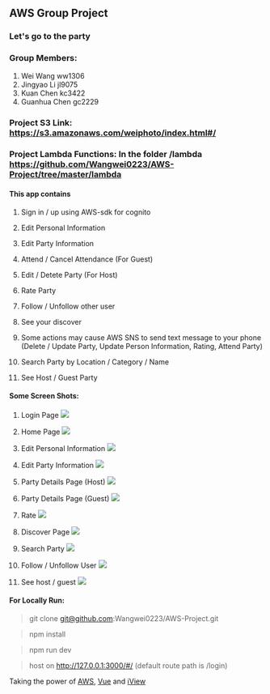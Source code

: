 ## AWS Group Project

### Let's go to the party

### Group Members:

1. Wei Wang ww1306
2. Jingyao Li jl9075
3. Kuan Chen kc3422
4. Guanhua Chen gc2229

### Project S3 Link: https://s3.amazonaws.com/weiphoto/index.html#/

### Project Lambda Functions: In the folder /lambda https://github.com/Wangwei0223/AWS-Project/tree/master/lambda

#### This app contains

1. Sign in / up using AWS-sdk for cognito

2. Edit Personal Information

3. Edit Party Information

4. Attend / Cancel Attendance (For Guest)

5. Edit / Detete Party (For Host)

6. Rate Party

7. Follow / Unfollow other user

8. See your discover

9. Some actions may cause AWS SNS to send text message to your phone (Delete / Update Party, Update Person Information, Rating, Attend Party)

10. Search Party by Location / Category / Name

11. See Host / Guest Party

#### Some Screen Shots:

1. Login Page 
![](https://github.com/Wangwei0223/AWS-Project/blob/master/images/login.png?raw=true)

2. Home Page 
![](https://github.com/Wangwei0223/AWS-Project/blob/master/images/Home.png?raw=true)

3. Edit Personal Information 
![](https://github.com/Wangwei0223/AWS-Project/blob/master/images/Edit%20Personal%20Info.png?raw=true)

4. Edit Party Information 
![](https://github.com/Wangwei0223/AWS-Project/blob/master/images/edit%20party%20information.png?raw=true)

5. Party Details Page (Host) 
![](https://github.com/Wangwei0223/AWS-Project/blob/master/images/Party%20detail%20host.png?raw=true)

6. Party Details Page (Guest) 
![](https://github.com/Wangwei0223/AWS-Project/blob/master/images/party%20detail%20guest.png?raw=true)

7. Rate 
![](https://github.com/Wangwei0223/AWS-Project/blob/master/images/Rate.png?raw=true)

8. Discover Page 
![](https://github.com/Wangwei0223/AWS-Project/blob/master/images/Discover.png?raw=true)

9. Search Party 
![](https://github.com/Wangwei0223/AWS-Project/blob/master/images/Search.png?raw=true)

10. Follow / Unfollow User 
![](https://github.com/Wangwei0223/AWS-Project/blob/master/images/follow.png?raw=true)

11. See host / guest ![](https://github.com/Wangwei0223/AWS-Project/blob/master/images/options.png?raw=true)

#### For Locally Run:

> git clone git@github.com:Wangwei0223/AWS-Project.git

> npm install

> npm run dev

> host on http://127.0.0.1:3000/#/ (default route path is /login)

Taking the power of [AWS](https://aws.amazon.com/), [Vue](https://github.com/vuejs) and [iView](https://github.com/iview)